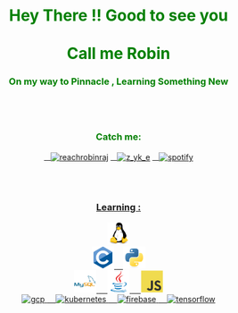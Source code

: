 <span style="color: green">

<h1 align="center">Hey There !! Good to see you</br></br>Call me Robin</h1>
<h3 align="center" >On my way to Pinnacle , Learning Something New</h3>
<h1 align="center"></h1>
</br>

<h3 align="center">Catch me:</h3>
<p align="center">
<a href="https://linkedin.com/in/reachrobinraj" target="blank">&nbsp;&nbsp;&nbsp;<img align="center" src="https://raw.githubusercontent.com/rahuldkjain/github-profile-readme-generator/master/src/images/icons/Social/linked-in-alt.svg" alt="reachrobinraj" height="30" width="40" /></a>
<a href="https://www.hackerrank.com/z_yk_e" target="blank">&nbsp;&nbsp;&nbsp;<img align="center" src="https://raw.githubusercontent.com/rahuldkjain/github-profile-readme-generator/master/src/images/icons/Social/hackerrank.svg" alt="z_yk_e" height="30" width="40" /></a>
<a href="https://open.spotify.com/user/tgyybvnenp79qoqvs4zatkp3m" target="blank">&nbsp;&nbsp;&nbsp;<img align="center" src='https://cdn.jsdelivr.net/npm/simple-icons@3.0.1/icons/spotify.svg' alt='spotify' height='30' width="40">  

</br></br></p>
<h3 align="center"><b>Learning :</b></h3>
<p align="center">
 <a href="https://www.linux.org/" target="_blank"> <img src="https://raw.githubusercontent.com/devicons/devicon/master/icons/linux/linux-original.svg" alt="linux" width="40" height="40"/> </a> </br>
 <a href="https://www.cprogramming.com/" target="_blank"> <img src="https://raw.githubusercontent.com/devicons/devicon/master/icons/c/c-original.svg" alt="c" width="40" height="40"/> </a>
 <a href="https://www.python.org" target="_blank">&nbsp;&nbsp;&nbsp;<img src="https://raw.githubusercontent.com/devicons/devicon/master/icons/python/python-original.svg" alt="python" width="40" height="40"/> </a></br>
   <a href="https://www.mysql.com/" target="_blank"> <img src="https://raw.githubusercontent.com/devicons/devicon/master/icons/mysql/mysql-original-wordmark.svg" alt="mysql" width="40" height="40"/> </a> 
   <a href="https://www.java.com" target="_blank">&nbsp;&nbsp;&nbsp; <img src="https://raw.githubusercontent.com/devicons/devicon/master/icons/java/java-original.svg" alt="java" width="40" height="40"/> </a>
  <a href="https://developer.mozilla.org/en-US/docs/Web/JavaScript" target="_blank">&nbsp;&nbsp;&nbsp; <img src="https://raw.githubusercontent.com/devicons/devicon/master/icons/javascript/javascript-original.svg" alt="javascript" width="40" height="40"/> </a> </br>
  <a href="https://cloud.google.com" target="_blank"> <img src="https://www.vectorlogo.zone/logos/google_cloud/google_cloud-icon.svg" alt="gcp" width="40" height="40"/> </a> 
  <a href="https://kubernetes.io" target="_blank">&nbsp;&nbsp;&nbsp; <img src="https://www.vectorlogo.zone/logos/kubernetes/kubernetes-icon.svg" alt="kubernetes" width="40" height="40"/> </a> 
 <a href="https://firebase.google.com/" target="_blank">&nbsp;&nbsp;&nbsp; <img src="https://www.vectorlogo.zone/logos/firebase/firebase-icon.svg" alt="firebase" width="40" height="40"/> </a>
  <a href="https://www.tensorflow.org" target="_blank">&nbsp;&nbsp;&nbsp; <img src="https://www.vectorlogo.zone/logos/tensorflow/tensorflow-icon.svg" alt="tensorflow" width="40" height="40"/> </a> </br>
</p>
</font>
